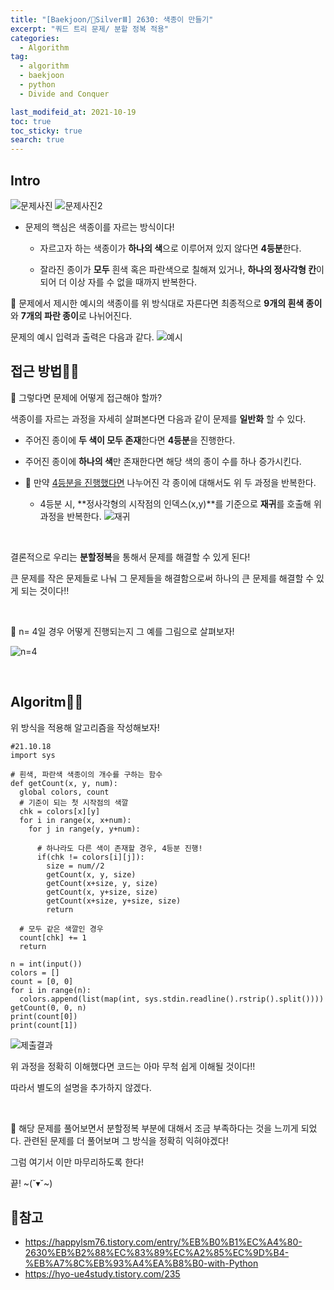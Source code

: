```yaml
---
title: "[Baekjoon/🥈SilverⅢ] 2630: 색종이 만들기"
excerpt: "쿼드 트리 문제/ 분할 정복 적용"
categories:
  - Algorithm
tag:
  - algorithm
  - baekjoon
  - python
  - Divide and Conquer

last_modifeid_at: 2021-10-19
toc: true
toc_sticky: true
search: true
---
```

## Intro
![문제사진](https://ifh.cc/g/vMSfM1.png)
![문제사진2](https://ifh.cc/g/OclBLl.jpg)

* 문제의 핵심은 색종이를 자르는 방식이다!

  * 자르고자 하는 색종이가 **하나의 색**으로 이루어져 있지 않다면 **4등분**한다.

  * 잘라진 종이가 **모두** 흰색 혹은 파란색으로 칠해져 있거나, **하나의 정사각형 칸**이 되어 더 이상 자를 수 없을 때까지 반복한다.

👩 문제에서 제시한 예시의 색종이를 위 방식대로 자른다면 최종적으로 **9개의 흰색 종이**와 **7개의 파란 종이**로 나뉘어진다.


문제의 예시 입력과 출력은 다음과 같다.
![예시](https://ifh.cc/g/kdJFsd.png)


## 접근 방법🙋‍♀️

👩 그렇다면 문제에 어떻게 접근해야 할까?

색종이를 자르는 과정을 자세히 살펴본다면 다음과 같이 문제를 **일반화** 할 수 있다.
* 주어진 종이에 **두 색이 모두 존재**한다면 **4등분**을 진행한다.
* 주어진 종이에 **하나의 색**만 존재한다면 해당 색의 종이 수를 하나 증가시킨다.

* 👩 만약 <u>4등분을 진행했다면</u> 나누어진 각 종이에 대해서도 위 두 과정을 반복한다.
  * 4등분 시, **정사각형의 시작점의 인덱스(x,y)**를 기준으로 **재귀**를 호출해 위 과정을 반복한다.
  ![재귀](https://ifh.cc/g/CZFsgS.jpg)

<br>

결론적으로 우리는 **분할정복**을 통해서 문제를 해결할 수 있게 된다!

큰 문제를 작은 문제들로 나눠 그 문제들을 해결함으로써 하나의 큰 문제를 해결할 수 있게 되는 것이다!!

<br>

👩 n= 4일 경우 어떻게 진행되는지 그 예를 그림으로 살펴보자!

![n=4](https://ifh.cc/g/cGCeld.jpg)

<br>


## Algoritm👩‍💻

위 방식을 적용해 알고리즘을 작성해보자!


```
#21.10.18
import sys

# 흰색, 파란색 색종이의 개수를 구하는 함수
def getCount(x, y, num):
  global colors, count
  # 기준이 되는 첫 시작점의 색깔
  chk = colors[x][y]
  for i in range(x, x+num):
    for j in range(y, y+num):

      # 하나라도 다른 색이 존재할 경우, 4등분 진행!
      if(chk != colors[i][j]):
        size = num//2
        getCount(x, y, size)
        getCount(x+size, y, size)
        getCount(x, y+size, size)
        getCount(x+size, y+size, size)
        return

  # 모두 같은 색깔인 경우      
  count[chk] += 1
  return

n = int(input())
colors = []
count = [0, 0]
for i in range(n):
  colors.append(list(map(int, sys.stdin.readline().rstrip().split())))
getCount(0, 0, n)
print(count[0])
print(count[1])
```

  ![제출결과](https://ifh.cc/g/fYBweu.png)

위 과정을 정확히 이해했다면 코드는 아마 무척 쉽게 이해될 것이다!!

따라서 별도의 설명을 추가하지 않겠다.

<br>

👩 해당 문제를 풀어보면서 분할정복 부분에 대해서 조금 부족하다는 것을 느끼게 되었다. 관련된 문제를 더 풀어보며 그 방식을 정확히 익혀야겠다!

그럼 여기서 이만 마무리하도록 한다!

끝! ~(˘▾˘~)

## 📃참고

* https://happylsm76.tistory.com/entry/%EB%B0%B1%EC%A4%80-2630%EB%B2%88%EC%83%89%EC%A2%85%EC%9D%B4-%EB%A7%8C%EB%93%A4%EA%B8%B0-with-Python
* https://hyo-ue4study.tistory.com/235